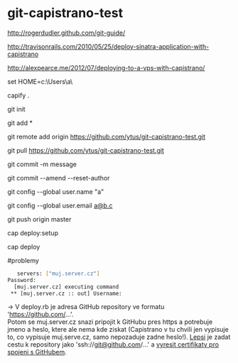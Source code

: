 git-capistrano-test
===================

http://rogerdudler.github.com/git-guide/

http://travisonrails.com/2010/05/25/deploy-sinatra-application-with-capistrano

http://alexpearce.me/2012/07/deploying-to-a-vps-with-capistrano/

set HOME=c:\Users\a\

capify .

git init

git add *

git remote add origin https://github.com/ytus/git-capistrano-test.git

git pull https://github.com/ytus/git-capistrano-test.git

git commit -m message

git commit --amend --reset-author

git config --global user.name "a"

git config --global user.email a@b.c

git push origin master

cap deploy:setup

cap deploy

#problemy

```sh
   servers: ["muj.server.cz"]
Password:
  [muj.server.cz] executing command
 ** [muj.server.cz :: out] Username:
 ```
-> V deploy.rb je adresa GitHub repository ve formatu 'https://github.com/...'.  
 Potom se muj.server.cz snazi pripojit k GitHubu pres https a potrebuje jmeno a heslo, ktere ale nema kde ziskat 
 (Capistrano v tu chvili jen vypisuje to, co vypisuje muj.serve.cz, samo nepozaduje zadne heslo!).
 [Lepsi](http://stackoverflow.com/a/8363413/337483) je zadat cestu k repository jako 'ssh://git@github.com/...' a [vyresit certifikaty pro spojeni s GitHubem](http://stackoverflow.com/a/1176814/337483). 
